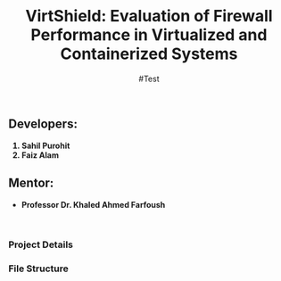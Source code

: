 <br>


<center>

# **VirtShield**: Evaluation of Firewall Performance in Virtualized and Containerized Systems
#Test

</center> 

<br>

## Developers:
<b>

1. Sahil Purohit
2. Faiz Alam

</b>

## Mentor:
<b>

- Professor Dr. Khaled Ahmed Farfoush
</b>

<br>

### Project Details



### File Structure
